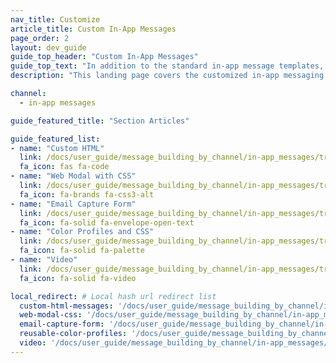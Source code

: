 ```yaml
---
nav_title: Customize
article_title: Custom In-App Messages
page_order: 2
layout: dev_guide
guide_top_header: "Custom In-App Messages"
guide_top_text: "In addition to the standard in-app message templates, Braze also offers customized messaging templates that allow custom HTML, modals with custom CSS, email capture forms, video, and more."
description: "This landing page covers the customized in-app messaging templates that allow custom HTML, modals with custom CSS, video, email capture forms, and more."

channel:
  - in-app messages

guide_featured_title: "Section Articles"

guide_featured_list:
- name: "Custom HTML"
  link: /docs/user_guide/message_building_by_channel/in-app_messages/traditional/customize/html_in-app_messages/
  fa_icon: fas fa-code
- name: "Web Modal with CSS"
  link: /docs/user_guide/message_building_by_channel/in-app_messages/traditional/customize/modal_with_css/
  fa_icon: fa-brands fa-css3-alt
- name: "Email Capture Form"
  link: /docs/user_guide/message_building_by_channel/in-app_messages/traditional/customize/email_capture_form/
  fa_icon: fa-solid fa-envelope-open-text
- name: "Color Profiles and CSS"
  link: /docs/user_guide/message_building_by_channel/in-app_messages/traditional/customize/color_profiles_and_css/
  fa_icon: fa-solid fa-palette
- name: "Video"
  link: /docs/user_guide/message_building_by_channel/in-app_messages/traditional/customize/video/
  fa_icon: fa-solid fa-video

local_redirect: # Local hash url redirect list
  custom-html-messages: '/docs/user_guide/message_building_by_channel/in-app_messages/traditional/customize/html_in-app_messages/'
  web-modal-css: '/docs/user_guide/message_building_by_channel/in-app_messages/traditional/customize/modal_with_css'
  email-capture-form: '/docs/user_guide/message_building_by_channel/in-app_messages/traditional/customize/email_capture_form/'
  reusable-color-profiles: '/docs/user_guide/message_building_by_channel/in-app_messages/traditional/customize/color_profiles_and_css/'
  video: '/docs/user_guide/message_building_by_channel/in-app_messages/traditional/customize/video'
---
```

<br><br>